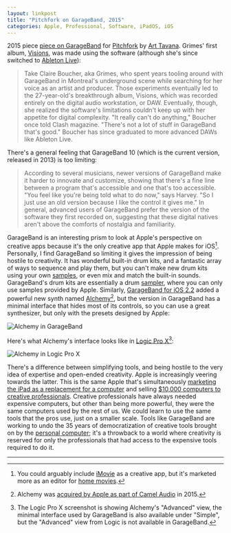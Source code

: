 ```yaml
---
layout: linkpost
title: "Pitchfork on GarageBand, 2015"
categories: Apple, Professional, Software, iPadOS, iOS
---
```


2015 piece [piece on GarageBand](https://pitchfork.com/features/article/9728-democracy-of-sound-is-garageband-good-for-music/) for [Pitchfork](https://pitchfork.com/) by [Art Tavana](https://www.arttavana.com/). Grimes' first album, [Visions](https://en.wikipedia.org/wiki/Visions_(Grimes_album)), was made using the software (although she's since switched to [Ableton Live](https://www.ableton.com/)):

> Take Claire Boucher, aka Grimes, who spent years tooling around with GarageBand in Montreal's underground scene while searching for her voice as an artist and producer. Those experiments eventually led to the 27-year-old's breakthrough album, Visions, which was recorded entirely on the digital audio workstation, or DAW. Eventually, though, she realized the software's limitations couldn't keep up with her appetite for digital complexity. "It really can't do anything," Boucher once told Clash magazine. "There's not a lot of stuff in GarageBand that's good." Boucher has since graduated to more advanced DAWs like Ableton Live.

There's a general feeling that GarageBand 10 (which is the current version, released in 2013) is too limiting:

> According to several musicians, newer versions of GarageBand make it harder to innovate and customize, showing that there's a fine line between a program that's accessible and one that's too accessible. "You feel like you're being told what to do now," says Harvey. "So I just use an old version because I like the control it gives me." In general, advanced users of GarageBand prefer the version of the software they first recorded on, suggesting that these digital natives aren't above the comforts of nostalgia and familiarity.

GarageBand is an interesting prism to look at Apple's perspective on creative apps because it's the only creative app that Apple makes for iOS[^applecreativeapps]. Personally, I find GarageBand so limiting it gives the impression of being hostile to creativity. It has wonderful built-in drum kits, and a fantastic array of ways to sequence and play them, but you can't make new drum kits using your own [samples](https://en.wikipedia.org/wiki/Sampling_(music)), or even mix and match the built-in sounds. GarageBand's drum kits are essentially a drum [sampler](https://en.wikipedia.org/wiki/Sampler_(musical_instrument)), where you can only use samples provided by Apple. Similarly, [GarageBand for iOS 2.2](https://www.apple.com/newsroom/2017/01/garageband-and-logic-pro-x-music-apps-get-major-updates/) added a powerful new synth named [Alchemy](https://support.apple.com/kb/PH27371?locale=en_US&viewlocale=en_US)[^alchemysynthacquired], but the version in GarageBand has a minimal interface that hides most of its controls, so you can use a great synthesizer, but only with the presets designed by Apple:

![Alchemy in GarageBand](https://blog.robenkleene.com/assets/2019-11-06-alchemy-ios.jpg)

Here's what Alchemy's interface looks like in [Logic Pro X](https://www.apple.com/logic-pro/)[^alchemyadvancedvssimple]:

![Alchemy in Logic Pro X](https://blog.robenkleene.com/assets/2019-11-06-alchemy-logic.png)

There's a difference between simplifying tools, and being hostile to the very idea of expertise and open-ended creativity. Apple is increasingly veering towards the latter. This is the same Apple that's simultaneously [marketing the iPad as a replacement for a  computer](https://www.youtube.com/watch?v=llZys3xg6sU) and selling [$10,000 computers to creative professionals](https://www.apple.com/mac-pro/). Creative professionals have always needed expensive computers, but other than being more powerful, they were the same computers used by the rest of us. We could learn to use the same tools that the pros use, just on a smaller scale. Tools like GarageBand are working to undo the 35 years of democratization of creative tools brought on by the [personal computer](https://en.wikipedia.org/wiki/Personal_computer); it's a throwback to a world where creativity is reserved for only the professionals that had access to the expensive tools required to do it.

* * *

[^applecreativeapps]: You could arguably include [iMovie](https://www.apple.com/imovie/) as a creative app, but it's marketed more as an editor for [home movies](https://en.wikipedia.org/wiki/Home_movies).

[^alchemysynthacquired]: Alchemy was [acquired by Apple as part of Camel Audio](https://9to5mac.com/2015/02/23/apple-camel/) in 2015.

[^alchemyadvancedvssimple]: The Logic Pro X screenshot is showing Alchemy's "Advanced" view, the minimal interface used by GarageBand is also available under "Simple", but the "Advanced" view from Logic is not available in GarageBand.
